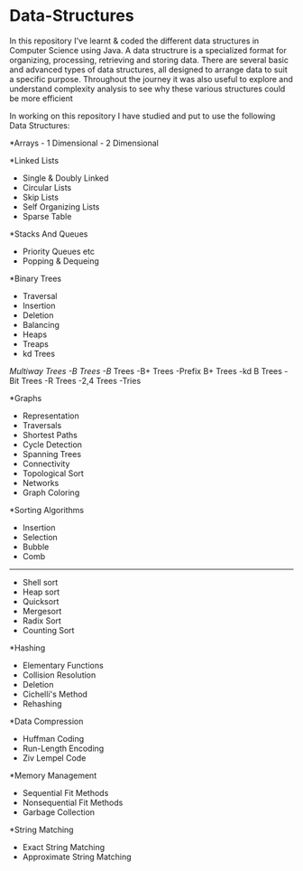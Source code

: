 # Data-Structures
In this repository I've learnt & coded the different data structures in Computer Science using Java.
A data structrure is a specialized format for organizing, processing, retrieving and storing data. 
There are several basic and advanced types of data structures, all designed to arrange data to suit a specific purpose.
Throughout the journey it was also useful to explore and understand complexity analysis to see why these various structures could be more efficient

In working on this repository I have studied and put to use the following Data Structures:
<p>
  *Arrays
   - 1 Dimensional
   - 2 Dimensional

  *Linked Lists
   - Single & Doubly Linked
   - Circular Lists
   - Skip Lists
   - Self Organizing Lists
   - Sparse Table
  
  *Stacks And Queues
   - Priority Queues etc
   - Popping & Dequeing
   
  *Binary Trees
   - Traversal
   - Insertion
   - Deletion
   - Balancing
   - Heaps
   - Treaps
   - kd Trees
   
  *Multiway Trees
   -B Trees
   -B* Trees
   -B+ Trees
   -Prefix B+ Trees
   -kd B Trees
   -Bit Trees
   -R Trees
   -2,4 Trees
   -Tries
   
  *Graphs
   - Representation
   - Traversals
   - Shortest Paths
   - Cycle Detection
   - Spanning Trees
   - Connectivity
   - Topological Sort
   - Networks
   - Graph Coloring
  
  *Sorting Algorithms
   - Insertion
   - Selection
   - Bubble
   - Comb
  -----------------
   - Shell sort
   - Heap sort
   - Quicksort
   - Mergesort
   - Radix Sort
   - Counting Sort
  
  *Hashing
   - Elementary Functions
   - Collision Resolution
   - Deletion
   - Cichelli's Method
   - Rehashing
   
  *Data Compression
   - Huffman Coding
   - Run-Length Encoding
   - Ziv Lempel Code
  
  *Memory Management
   - Sequential Fit Methods
   - Nonsequential Fit Methods
   - Garbage Collection
   
  *String Matching
   - Exact String Matching
   - Approximate String Matching
 </p>
